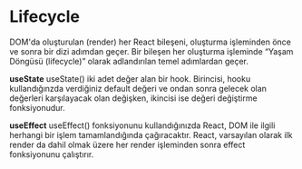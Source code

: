 # Lifecycle
DOM'da oluşturulan (render) her React bileşeni, oluşturma işleminden önce ve sonra bir dizi adımdan geçer. Bir bileşen her oluşturma işleminde “Yaşam Döngüsü (lifecycle)” olarak adlandırılan temel adımlardan geçer.

**useState**
useState() iki adet değer alan bir hook. Birincisi, hooku kullandığınzda verdiğiniz default değeri ve ondan sonra gelecek olan değerleri karşılayacak olan değişken, ikincisi ise değeri değiştirme fonksiyonudur.

**useEffect**
useEffect() fonksiyonunu kullandığınızda React, DOM ile ilgili herhangi bir işlem tamamlandığında çağıracaktır. React, varsayılan olarak ilk render da dahil olmak üzere her render işleminden sonra effect fonksiyonunu çalıştırır.


